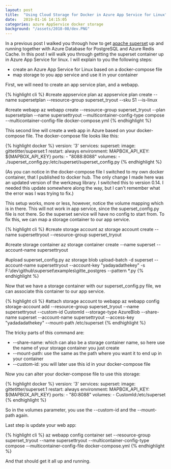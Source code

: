 ```yaml
---
layout: post
title:  "Using Cloud Storage for Docker in Azure App Service for Linux"
date:   2019-01-16 14:15:05
categories: azure AppService docker storage
background: "/assets/2018-08/dev.PNG"
---
```


In a previous post I walked you through how to get [apache superset][superset] up and running together with Azure Database for PostgreSQL and Azure Redis Cache. 
In this post I will walk you through getting the superset container up in Azure App Service for linux. I will explain to you the following steps:

* create an Azure App Service for Linux based on a docker-compose file
* map storage to you app service and use it in your container
 
First, we will need to create an app service plan, and a webapp. 

{% highlight cli %}
#create appservice plan
az appservice plan create --name supersetplan --resource-group superset_tryout --sku S1 --is-linux

#create webapp
az webapp create --resource-group superset_tryout --plan supersetplan --name supersettryout --multicontainer-config-type compose --multicontainer-config-file docker-compose.yml
{% endhighlight %}

This second line will create a web app in Azure based on your docker-compose file. The docker-compose file looks like this:

{% highlight docker %}
version: '3'
services:
  superset:
    image: gittetitter/superset:1
    restart: always
    environment:
      MAPBOX_API_KEY: ${MAPBOX_API_KEY}
    ports:
      - "8088:8088"
    volumes:
      - ./superset_config.py:/etc/superset/superset_config.py
{% endhighlight %}

(As you can notice in the docker-compose file I switched to my own docker container, that I published to docker hub. The only change I made here was an updated version of the werkzeug library. I switched this to version 0.14. I needed this update somewhere along the way, but I can't remember what the error was I was trying to fix.)

This setup works, more or less, however, notice the volume mapping which is in there. This will not work in app service, since the superset_config.py file is not there. So the superset service will have no config to start from. To fix this, we can map a storage container to our app service. 

{% highlight cli %}
#create storage account
az storage account create --name supersettryout --resource-group superset_tryout

#create storage container
az storage container create --name superset --account-name supersettryout

#upload superset_config.py
az storage blob upload-batch -d superset --account-name supersettryout --account-key "yadayadathekey" -s F:\dev\github\superset\examples\gitte_postgres --pattern *.py
{% endhighlight %}

Now that we have a storage container with our superset_config.py file, we can associate this container to our app service. 

{% highlight cli %}
#attach storage account to webapp
az webapp config storage-account add --resource-group superset_tryout --name supersettryout --custom-id CustomId --storage-type AzureBlob --share-name superset --account-name supersettryout --access-key "yadadadathekey" --mount-path /etc/superset
{% endhighlight %}

The tricky parts of this command are:

* --share-name: which can also be a storage container name, so here use the name of your storage container you just create
* --mount-path: use the same as the path where you want it to end up in your container
* --custom-id: you will later use this id in your docker-compose file

Now you can alter your docker-compose file to use this storage:

{% highlight docker %}
version: '3'
services:
  superset:
    image: gittetitter/superset:1
    restart: always
    environment:
      MAPBOX_API_KEY: ${MAPBOX_API_KEY}
    ports:
      - "80:8088"
    volumes:
      - CustomId:/etc/superset
{% endhighlight %}

So in the volumes parameter, you use the --custom-id and the --mount-path again. 

Last step is update your web app:

{% highlight cli %}
az webapp config container set --resource-group superset_tryout --name supersettryout --multicontainer-config-type compose --multicontainer-config-file docker-compose.yml
{% endhighlight %}

And that should get it all up and running. 

[superset]: https://superset.incubator.apache.org/
[supersetdocs]: https://superset.incubator.apache.org/installation.html#start-with-docker
[supersetrepo]: https://github.com/apache/incubator-superset
[supersetdocker]: https://hub.docker.com/r/amancevice/superset/
[supersetgit]: https://github.com/amancevice/superset 
[dockerwindows]: https://docs.docker.com/docker-for-windows/ 
[postgresexample]: https://github.com/amancevice/superset/tree/master/examples 